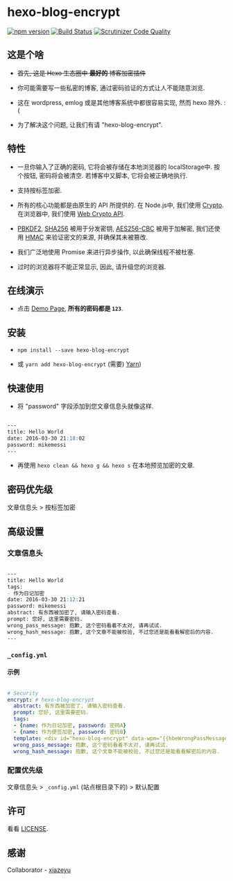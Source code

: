 # hexo-blog-encrypt

[![npm version](https://badge.fury.io/js/hexo-blog-encrypt.svg)](https://badge.fury.io/js/hexo-blog-encrypt)
[![Build Status](https://scrutinizer-ci.com/g/MikeCoder/hexo-blog-encrypt/badges/build.png?b=master)](https://scrutinizer-ci.com/g/MikeCoder/hexo-blog-encrypt/build-status/master)
[![Scrutinizer Code Quality](https://scrutinizer-ci.com/g/MikeCoder/hexo-blog-encrypt/badges/quality-score.png?b=master)](https://scrutinizer-ci.com/g/MikeCoder/hexo-blog-encrypt/?branch=master)

## 这是个啥

- ~~首先, 这是 Hexo 生态圈中 **最好的** 博客加密插件~~

- 你可能需要写一些私密的博客, 通过密码验证的方式让人不能随意浏览. 

- 这在 wordpress, emlog 或是其他博客系统中都很容易实现, 然而 hexo 除外. :(

- 为了解决这个问题, 让我们有请 "hexo-blog-encrypt".

## 特性

- 一旦你输入了正确的密码, 它将会被存储在本地浏览器的 localStorage中. 按个按钮, 密码将会被清空. 若博客中又脚本, 它将会被正确地执行.

- 支持按标签加密.

- 所有的核心功能都是由原生的 API 所提供的. 在 Node.js中, 我们使用 [Crypto](https://nodejs.org/dist/latest-v12.x/docs/api/crypto.html). 在浏览器中, 我们使用 [Web Crypto API](https://developer.mozilla.org/en-US/docs/Web/API/Web_Crypto_API).

- [PBKDF2](https://tools.ietf.org/html/rfc2898), [SHA256](https://nvlpubs.nist.gov/nistpubs/FIPS/NIST.FIPS.180-4.pdf) 被用于分发密钥, [AES256-CBC](https://csrc.nist.gov/publications/detail/sp/800-38a/final) 被用于加解密, 我们还使用 [HMAC](https://csrc.nist.gov/csrc/media/publications/fips/198/1/final/documents/fips-198-1_final.pdf) 来验证密文的来源, 并确保其未被篡改.

- 我们广泛地使用 Promise 来进行异步操作, 以此确保线程不被杜塞.

- 过时的浏览器将不能正常显示, 因此, 请升级您的浏览器.

## 在线演示

- 点击 [Demo Page](https://mhexo.github.io/example-site/2018/06/25/encrypt-test/), **所有的密码都是 `123`**.

## 安装

- `npm install --save hexo-blog-encrypt`

- 或 `yarn add hexo-blog-encrypt` (需要) [Yarn](https://yarnpkg.com/en/))

## 快速使用

- 将 "password" 字段添加到您文章信息头就像这样.

```markdown

---
title: Hello World
date: 2016-03-30 21:18:02
password: mikemessi
---

```

- 再使用 `hexo clean && hexo g && hexo s` 在本地预览加密的文章.

## 密码优先级

文章信息头 > 按标签加密

## 高级设置

### 文章信息头

```markdown

---
title: Hello World
tags:
- 作为日记加密
date: 2016-03-30 21:12:21
password: mikemessi
abstract: 有东西被加密了, 请输入密码查看.
prompt: 您好, 这里需要密码.
wrong_pass_message: 抱歉, 这个密码看着不太对, 请再试试.
wrong_hash_message: 抱歉, 这个文章不能被校验, 不过您还是能看看解密后的内容.
---

```

### `_config.yml`

#### 示例

```yaml

# Security
encrypt: # hexo-blog-encrypt
  abstract: 有东西被加密了, 请输入密码查看.
  prompt: 您好, 这里需要密码.
  tags: 
  - {name: 作为日记加密, password: 密码A}
  - {name: 作为便签加密, password: 密码B}
  template: <div id="hexo-blog-encrypt" data-wpm="{{hbeWrongPassMessage}}" data-whm="{{hbeWrongHashMessage}}"><div class="hbe-input-container"><input type="password" id="hbePass" placeholder="{{hbePrompt}}" /><label>{{hbePrompt}}</label><div class="bottom-line"></div></div><script id="hbeData" type="hbeData" data-hmacdigest="{{hbeHmacDigest}}">{{hbeEncryptedData}}</script></div>
  wrong_pass_message: 抱歉, 这个密码看着不太对, 请再试试.
  wrong_hash_message: 抱歉, 这个文章不能被校验, 不过您还是能看看解密后的内容.

```

### 配置优先级

文章信息头 > `_config.yml` (站点根目录下的) > 默认配置

## 许可

看看 [LICENSE](./LICENSE).

## 感谢

Collaborator - [xiazeyu](https://github.com/xiazeyu)